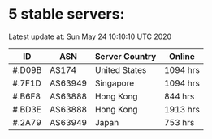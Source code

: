 # 5 stable servers:

Latest update at: Sun May 24 10:10:10 UTC 2020

| ID | ASN | Server Country | Online |
| -- | --- | -------------- | ------ |
| #.D09B | AS174 | United States | 1094 hrs |
| #.7F1D | AS63949 | Singapore | 1094 hrs |
| #.B6F8 | AS63888 | Hong Kong | 844 hrs |
| #.BD3E | AS63888 | Hong Kong | 1913 hrs |
| #.2A79 | AS63949 | Japan | 753 hrs |

